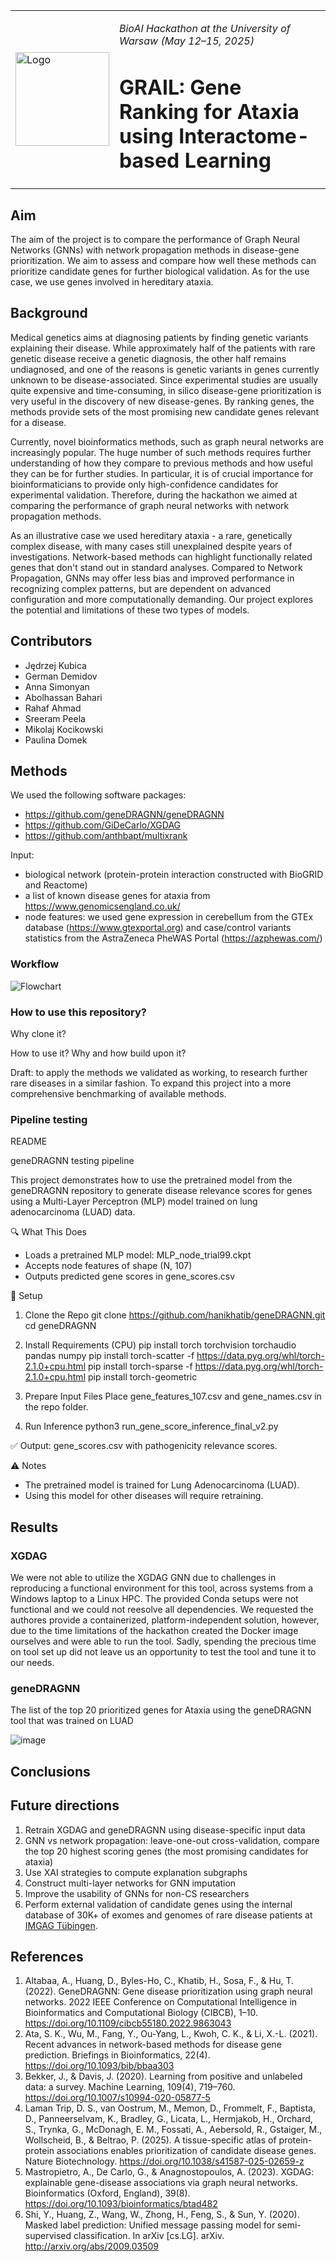 <table>
  <tr>
    <td><img src="https://github.com/SFGLab/Team1_Gene_Prioritization_GNN/blob/7859e3105290c2c5733b58ca13d16c30292abee2/raw.png" alt="Logo" width="150"/></td>
    <td>
      <p><em>BioAI Hackathon at the University of Warsaw (May 12–15, 2025)</em></p>
      <h1>GRAIL: Gene Ranking for Ataxia using Interactome-based Learning</h1>
    </td>
  </tr>
</table>





## Aim

The aim of the project is to compare the performance of Graph Neural Networks (GNNs) with network propagation methods in disease-gene prioritization. We aim to assess and compare how well these methods can prioritize candidate genes for further biological validation. As for the use case, we use genes involved in hereditary ataxia.

## Background

Medical genetics aims at diagnosing patients by finding genetic variants explaining their disease. While approximately half of the patients with rare genetic disease receive a genetic diagnosis, the other half remains undiagnosed, and one of the reasons is genetic variants in genes currently unknown to be disease-associated. Since experimental studies are usually quite expensive and time-consuming, in silico disease-gene prioritization is very useful in the discovery of new disease-genes. By ranking genes, the methods provide sets of the most promising new candidate genes relevant for a disease.

Currently, novel bioinformatics methods, such as graph neural networks are increasingly popular. The huge number of such methods requires further understanding of how they compare to previous methods and how useful they can be for further studies. In particular, it is of crucial importance for bioinformaticians to provide only high-confidence candidates for experimental validation. Therefore, during the hackathon we aimed at comparing the performance of graph neural networks with network propagation methods.

As an illustrative case we used hereditary ataxia - a rare, genetically complex disease, with many cases still unexplained despite years of investigations. Network-based methods can highlight functionally related genes that don't stand out in standard analyses. Compared to Network Propagation, GNNs may offer less bias and improved performance in recognizing complex patterns, but are dependent on advanced configuration and more computationally demanding. Our project explores the potential and limitations of these two types of models.


## Contributors

- Jędrzej Kubica
- German Demidov
- Anna Simonyan
- Abolhassan Bahari
- Rahaf Ahmad
- Sreeram Peela
- Mikolaj Kocikowski
- Paulina Domek


## Methods

We used the following software packages: 
- https://github.com/geneDRAGNN/geneDRAGNN
- https://github.com/GiDeCarlo/XGDAG
- https://github.com/anthbapt/multixrank

Input:
- biological network (protein-protein interaction constructed with BioGRID and Reactome)
- a list of known disease genes for ataxia from https://www.genomicsengland.co.uk/
- node features: we used gene expression in cerebellum from the GTEx database (https://www.gtexportal.org) and case/control variants statistics from the AstraZeneca PheWAS Portal (https://azphewas.com/)

### Workflow

![Flowchart](https://github.com/SFGLab/Team1_Gene_Prioritization_GNN/blob/b790a73be0bdb8c3d208f48653adf3c490986681/GNN%20for%20GD%20proiritization.drawio%20(7).png)


### How to use this repository?

Why clone it?

How to use it? Why and how build upon it?

Draft: to apply the methods we validated as working, to research further rare diseases in a similar fashion. To expand this project into a more comprehensive benchmarking of available methods.

### Pipeline testing

README

geneDRAGNN testing pipeline

This project demonstrates how to use the pretrained model from the geneDRAGNN repository to generate disease relevance scores for genes using a Multi-Layer Perceptron (MLP) model trained on lung adenocarcinoma (LUAD) data.

🔍 What This Does
- Loads a pretrained MLP model: MLP_node_trial99.ckpt
- Accepts node features of shape (N, 107)
- Outputs predicted gene scores in gene_scores.csv

🧪 Setup

1. Clone the Repo
git clone https://github.com/hanikhatib/geneDRAGNN.git
cd geneDRAGNN

2. Install Requirements (CPU)
pip install torch torchvision torchaudio pandas numpy
pip install torch-scatter -f https://data.pyg.org/whl/torch-2.1.0+cpu.html
pip install torch-sparse -f https://data.pyg.org/whl/torch-2.1.0+cpu.html
pip install torch-geometric

3. Prepare Input Files
Place gene_features_107.csv and gene_names.csv in the repo folder.

4. Run Inference
python3 run_gene_score_inference_final_v2.py

✅ Output:
gene_scores.csv with pathogenicity relevance scores.

⚠️ Notes
- The pretrained model is trained for Lung Adenocarcinoma (LUAD).
- Using this model for other diseases will require retraining.


## Results

### XGDAG

We were not able to utilize the XGDAG GNN due to challenges in reproducing a functional environment for this tool, across systems from a Windows laptop to a Linux HPC. The provided Conda setups were not functional and we could not reesolve all dependencies. We requested the authores provide a containerized, platform-independent solution, however, due to the time limitations of the hackathon created the Docker image ourselves and were able to run the tool. Sadly, spending the precious time on tool set up did not leave us an opportunity to test the tool and tune it to our needs.

### geneDRAGNN
The list of the top 20 prioritized genes for Ataxia using the geneDRAGNN tool that was trained on LUAD 

![image](https://github.com/user-attachments/assets/fc1c939c-bbe4-4e32-be99-c4d8fd3ec6c5)

## Conclusions


## Future directions
1. Retrain XGDAG and geneDRAGNN using disease-specific input data
2. GNN vs network propagation: leave-one-out cross-validation, compare the top 20 highest scoring genes (the most promising candidates for ataxia)
3. Use XAI strategies to compute explanation subgraphs
4. Construct multi-layer networks for GNN imputation
5. Improve the usability of GNNs for non-CS researchers
6. Perform external validation of candidate genes using the internal database of 30K+ of exomes and genomes of rare disease patients at [IMGAG Tübingen](https://www.medizin.uni-tuebingen.de/de/das-klinikum/einrichtungen/institute/medizinische-genetik-und-angewandte-genomik).


## References

1) Altabaa, A., Huang, D., Byles-Ho, C., Khatib, H., Sosa, F., & Hu, T. (2022). GeneDRAGNN: Gene disease prioritization using graph neural networks. 2022 IEEE Conference on Computational Intelligence in Bioinformatics and Computational Biology (CIBCB), 1–10. https://doi.org/10.1109/cibcb55180.2022.9863043
2) Ata, S. K., Wu, M., Fang, Y., Ou-Yang, L., Kwoh, C. K., & Li, X.-L. (2021). Recent advances in network-based methods for disease gene prediction. Briefings in Bioinformatics, 22(4). https://doi.org/10.1093/bib/bbaa303
3) Bekker, J., & Davis, J. (2020). Learning from positive and unlabeled data: a survey. Machine Learning, 109(4), 719–760. https://doi.org/10.1007/s10994-020-05877-5
4) Laman Trip, D. S., van Oostrum, M., Memon, D., Frommelt, F., Baptista, D., Panneerselvam, K., Bradley, G., Licata, L., Hermjakob, H., Orchard, S., Trynka, G., McDonagh, E. M., Fossati, A., Aebersold, R., Gstaiger, M., Wollscheid, B., & Beltrao, P. (2025). A tissue-specific atlas of protein-protein associations enables prioritization of candidate disease genes. Nature Biotechnology. https://doi.org/10.1038/s41587-025-02659-z
5) Mastropietro, A., De Carlo, G., & Anagnostopoulos, A. (2023). XGDAG: explainable gene-disease associations via graph neural networks. Bioinformatics (Oxford, England), 39(8). https://doi.org/10.1093/bioinformatics/btad482
6) Shi, Y., Huang, Z., Wang, W., Zhong, H., Feng, S., & Sun, Y. (2020). Masked label prediction: Unified message passing model for semi-supervised classification. In arXiv [cs.LG]. arXiv. http://arxiv.org/abs/2009.03509
